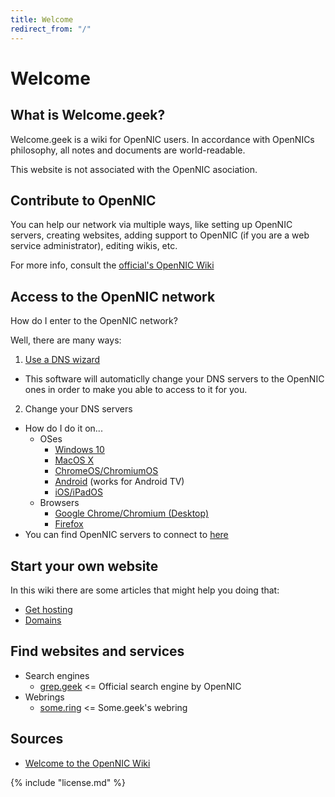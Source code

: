 ```yaml
---
title: Welcome
redirect_from: "/"
---
```


# Welcome

## What is Welcome.geek?
Welcome.geek is a wiki for OpenNIC users. In accordance with OpenNICs philosophy, all notes and documents are world-readable.

This website is not associated with the OpenNIC asociation.

## Contribute to OpenNIC
You can help our network via multiple ways, like setting up OpenNIC servers, creating websites, adding support to OpenNIC (if you are a web service administrator), editing wikis, etc.

For more info, consult the [official's OpenNIC Wiki](https://wiki.opennic.org/start)

## Access to the OpenNIC network
How do I enter to the OpenNIC network?

Well, there are many ways:

1. [Use a DNS wizard](https://wiki.opennic.org/start#dns_wizards)
  - This software will automaticlly change your DNS servers to the OpenNIC ones in order to make you able to access to it for you.
2. Change your DNS servers
  - How do I do it on...
    - OSes
      - [Windows 10](https://youtu.be/TqTUk5GgmQ8)
      - [MacOS X](https://youtu.be/9Gs5knX-j0I)
      - [ChromeOS/ChromiumOS](https://youtu.be/rlLZOyE0Seo?t=84)
      - [Android](https://youtu.be/JDeFl4J_GZo) (works for Android TV)
      - [iOS/iPadOS](https://youtu.be/rYubBbnlqVU)
    - Browsers
      - [Google Chrome/Chromium (Desktop)](https://youtu.be/rlLZOyE0Seo?t=15)
      - [Firefox](https://youtu.be/St3ap_teeQI)
  - You can find OpenNIC servers to connect to [here](https://servers.opennic.org)


## Start your own website
In this wiki there are some articles that might help you doing that:
- [Get hosting](hosting)
- [Domains](tlds)


## Find websites and services
- Search engines
  - [grep.geek](http://grep.geek) <= Official search engine by OpenNIC
- Webrings
  - [some.ring](http://some.geek/ring/) <= Some.geek's webring


## Sources
- [Welcome to the OpenNIC Wiki](https://wiki.opennic.org/start)

{% include "license.md" %}
